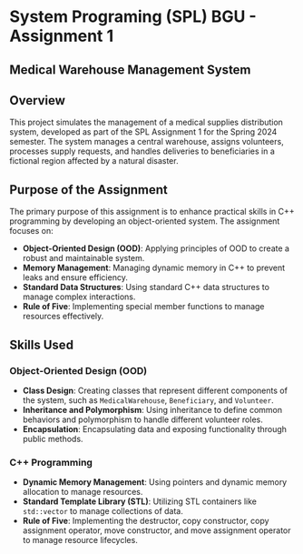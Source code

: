 # System Programing (SPL) BGU - Assignment 1
## Medical Warehouse Management System

## Overview

This project simulates the management of a medical supplies distribution system, developed as part of the SPL Assignment 1 for the Spring 2024 semester. The system manages a central warehouse, assigns volunteers, processes supply requests, and handles deliveries to beneficiaries in a fictional region affected by a natural disaster.

## Purpose of the Assignment

The primary purpose of this assignment is to enhance practical skills in C++ programming by developing an object-oriented system. The assignment focuses on:

- **Object-Oriented Design (OOD)**: Applying principles of OOD to create a robust and maintainable system.
- **Memory Management**: Managing dynamic memory in C++ to prevent leaks and ensure efficiency.
- **Standard Data Structures**: Using standard C++ data structures to manage complex interactions.
- **Rule of Five**: Implementing special member functions to manage resources effectively.

## Skills Used

### Object-Oriented Design (OOD)
- **Class Design**: Creating classes that represent different components of the system, such as `MedicalWarehouse`, `Beneficiary`, and `Volunteer`.
- **Inheritance and Polymorphism**: Using inheritance to define common behaviors and polymorphism to handle different volunteer roles.
- **Encapsulation**: Encapsulating data and exposing functionality through public methods.

### C++ Programming
- **Dynamic Memory Management**: Using pointers and dynamic memory allocation to manage resources.
- **Standard Template Library (STL)**: Utilizing STL containers like `std::vector` to manage collections of data.
- **Rule of Five**: Implementing the destructor, copy constructor, copy assignment operator, move constructor, and move assignment operator to manage resource lifecycles.

